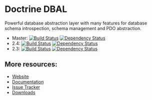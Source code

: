# Doctrine DBAL

Powerful database abstraction layer with many features for database schema introspection, schema management and PDO abstraction.

* Master: [![Build Status](https://secure.travis-ci.org/doctrine/dbal.png?branch=master)](http://travis-ci.org/doctrine/dbal) [![Dependency Status](https://www.versioneye.com/php/doctrine:dbal/dev-master/badge.png)](https://www.versioneye.com/php/doctrine:dbal/dev-master)
* 2.4: [![Build Status](https://secure.travis-ci.org/doctrine/dbal.png?branch=2.4)](http://travis-ci.org/doctrine/dbal) [![Dependency Status](https://www.versioneye.com/php/doctrine:dbal/2.4.2/badge.png)](https://www.versioneye.com/php/doctrine:dbal/2.4.2)
* 2.3: [![Build Status](https://secure.travis-ci.org/doctrine/dbal.png?branch=2.3)](http://travis-ci.org/doctrine/dbal) [![Dependency Status](https://www.versioneye.com/php/doctrine:dbal/2.3.4/badge.png)](https://www.versioneye.com/php/doctrine:dbal/2.3.4)

## More resources:

* [Website](http://www.doctrine-project.org/projects/dbal.html)
* [Documentation](http://docs.doctrine-project.org/projects/doctrine-dbal/en/latest/)
* [Issue Tracker](http://www.doctrine-project.org/jira/browse/DBAL)
* [Downloads](http://github.com/doctrine/dbal/downloads)
